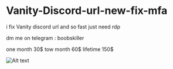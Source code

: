 # Vanity-Discord-url-new-fix-mfa
i fix Vanity discord url and so fast just need rdp

dm me on telegram : boobskiller

one month 30$
tow month 60$
lifetime 150$

![Alt text](https://media.discordapp.net/attachments/1208085425923694643/1298325731419488257/image.png?ex=6719d050&is=67187ed0&hm=ea1a91ed480102c681361a24a2b0582961ee4fe8b38297166f0b91223b943999&=&format=webp&quality=lossless&width=443&height=303)
